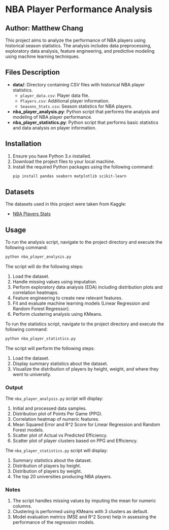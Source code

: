 # NBA Player Performance Analysis
## Author: Matthew Chang

This project aims to analyze the performance of NBA players using historical season statistics. The analysis includes data preprocessing, exploratory data analysis, feature engineering, and predictive modeling using machine learning techniques.

## Files Description

- **data/**: Directory containing CSV files with historical NBA player statistics.
  - `player_data.csv`: Player data file.
  - `Players.csv`: Additional player information.
  - `Seasons_Stats.csv`: Season statistics for NBA players.
- **nba_player_analysis.py**: Python script that performs the analysis and modeling of NBA player performance.
- **nba_player_statistics.py**: Python script that performs basic statistics and data analysis on player information.

## Installation

1. Ensure you have Python 3.x installed.
2. Download the project files to your local machine.
3. Install the required Python packages using the following command:
   ```bash
   pip install pandas seaborn matplotlib scikit-learn

## Datasets

The datasets used in this project were taken from Kaggle:
- [NBA Players Stats](https://www.kaggle.com/datasets/drgilermo/nba-players-stats)

## Usage
To run the analysis script, navigate to the project directory and execute the following command:
```bash
python nba_player_analysis.py
```
The script will do the following steps:

1. Load the dataset.
2. Handle missing values using imputation.
3. Perform exploratory data analysis (EDA) including distribution plots and correlation heatmaps.
4. Feature engineering to create new relevant features.
5. Fit and evaluate machine learning models (Linear Regression and Random Forest Regressor).
6. Perform clustering analysis using KMeans.

To run the statistics script, navigate to the project directory and execute the following command:

```bash
python nba_player_statistics.py
```

The script will perform the following steps:

1. Load the dataset.
2. Display summary statistics about the dataset.
3. Visualize the distribution of players by height, weight, and where they went to university.

### Output
The `nba_player_analysis.py` script will display:

1. Initial and processed data samples.
2. Distribution plot of Points Per Game (PPG).
3. Correlation heatmap of numeric features.
4. Mean Squared Error and R^2 Score for Linear Regression and Random Forest models.
5. Scatter plot of Actual vs Predicted Efficiency.
6. Scatter plot of player clusters based on PPG and Efficiency.

The `nba_player_statistics.py` script will display:

1. Summary statistics about the dataset.
2. Distribution of players by height.
3. Distribution of players by weight.
4. The top 20 universities producing NBA players.

### Notes

1. The script handles missing values by imputing the mean for numeric columns.
2. Clustering is performed using KMeans with 3 clusters as default.
3. Model evaluation metrics (MSE and R^2 Score) help in assessing the performance of the regression models.
